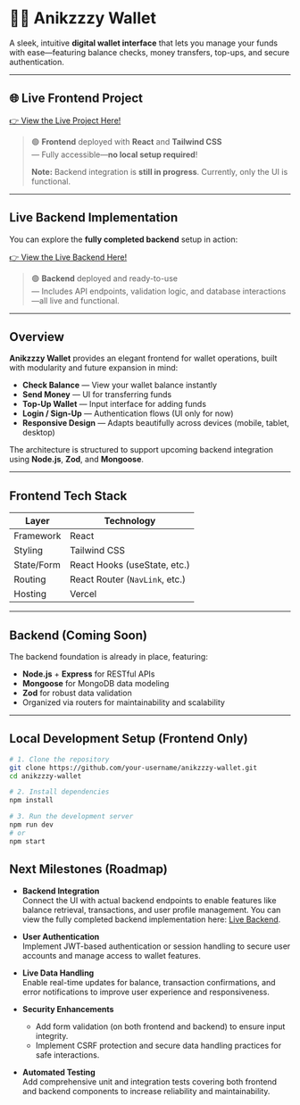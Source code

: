 # 🚀📝 **Anikzzzy Wallet**

A sleek, intuitive **digital wallet interface** that lets you manage your funds with ease—featuring balance checks, money transfers, top-ups, and secure authentication.

---

## 🌐 Live Frontend Project

[👉 View the Live Project Here!](https://anikzzzy-wallet.vercel.app)

> 🟢 **Frontend** deployed with **React** and **Tailwind CSS**  
> — Fully accessible—**no local setup required**!  
>  
>  **Note:** Backend integration is **still in progress**. Currently, only the UI is functional.

---

##  Live Backend Implementation

You can explore the **fully completed backend** setup in action:

[👉 View the Live Backend Here!](https://paytm-clone-pi-three.vercel.app/)

> 🟢 **Backend** deployed and ready-to-use  
> — Includes API endpoints, validation logic, and database interactions—all live and functional.
---

##  Overview

**Anikzzzy Wallet** provides an elegant frontend for wallet operations, built with modularity and future expansion in mind:

-  **Check Balance** — View your wallet balance instantly  
-  **Send Money** — UI for transferring funds  
-  **Top-Up Wallet** — Input interface for adding funds  
-  **Login / Sign-Up** — Authentication flows (UI only for now)  
-  **Responsive Design** — Adapts beautifully across devices (mobile, tablet, desktop)  

The architecture is structured to support upcoming backend integration using **Node.js**, **Zod**, and **Mongoose**.

---

##  Frontend Tech Stack

| Layer      | Technology                   |
|------------|-------------------------------|
| Framework  | React                          |
| Styling    | Tailwind CSS                   |
| State/Form | React Hooks (useState, etc.)   |
| Routing    | React Router (`NavLink`, etc.) |
| Hosting    | Vercel                         |

---

##  Backend (Coming Soon)

The backend foundation is already in place, featuring:

-  **Node.js** + **Express** for RESTful APIs  
-  **Mongoose** for MongoDB data modeling  
-  **Zod** for robust data validation  
-  Organized via routers for maintainability and scalability

---

##  Local Development Setup (Frontend Only)

```bash
# 1. Clone the repository
git clone https://github.com/your-username/anikzzzy-wallet.git
cd anikzzzy-wallet

# 2. Install dependencies
npm install

# 3. Run the development server
npm run dev
# or
npm start
```

##  Next Milestones (Roadmap)

- **Backend Integration**  
  Connect the UI with actual backend endpoints to enable features like balance retrieval, transactions, and user profile management. You can view the fully completed backend implementation here: [Live Backend](https://paytm-clone-pi-three.vercel.app/).

- **User Authentication**  
  Implement JWT-based authentication or session handling to secure user accounts and manage access to wallet features.

- **Live Data Handling**  
  Enable real-time updates for balance, transaction confirmations, and error notifications to improve user experience and responsiveness.

- **Security Enhancements**  
  - Add form validation (on both frontend and backend) to ensure input integrity.  
  - Implement CSRF protection and secure data handling practices for safe interactions.

- **Automated Testing**  
  Add comprehensive unit and integration tests covering both frontend and backend components to increase reliability and maintainability.

